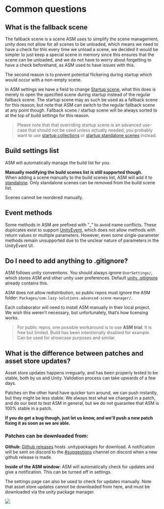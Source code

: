 # Common questions

## What is the fallback scene

The fallback scene is a scene ASM uses to simplify the scene management, unity does not allow for all scenes to be unloaded, which means we need to have a check for this every time we unload a scene, we decided it would be simpler to just keep a special scene in memory since this ensures that the scene can be unloaded, and we do not have to worry about forgetting to have a check beforehand, as ASM used to have issues with this.

The second reason is to prevent potential flickering during startup which would occur with a non-empty scene.

In ASM settings we have a field to change [Startup scene](Scene%20manager%20window.md#startup-page), what this does is merely to open the specified scene during startup instead of the regular fallback scene. The startup scene may as such be used as a fallback scene for this reason, but note that ASM can switch to the regular fallback scene at any point though. Fallback scene / startup scene will be always sorted to at the top of build settings for this reason.

> Please note that that overriding startup scene is an advanced use-case that should not be used unless actually needed, you probably want to use [startup collections](Scene%20collections.md) or [startup standalone scenes](Standalone%20scenes.md) instead.

## Build settings list

ASM will automatically manage the build list for you.

**Manually modifying the build scenes list is still supported though.**\
When adding a scene manually to the build scenes list, ASM will add it to [standalone](Standalone%20scenes.md). Only standalone scenes can be removed from the build scene list.

Scenes cannot be reordered manually.

## Event methods

Some methods in ASM are prefixed with “\_” to avoid name conflicts. These duplicates exist to support [UnityEvent](https://docs.unity3d.com/Manual/UnityEvents.html), which does not allow methods with return values or multiple parameters. However, even some single-parameter methods remain unsupported due to the unclear nature of parameters in the UnityEvent UI.

## Do I need to add anything to .gitignore?

ASM follows unity conventions. You should always ignore `UserSettings/`, which stores ASM and other unity user preferences. Default [unity .gitignore](https://github.com/github/gitignore/blob/main/Unity.gitignore) already contains this.

ASM does not allow redistribution, so public repos must ignore the ASM folder: `Packages/com.lazy-solutions.advanced-scene-manager/`. 

Each collaborator will need to install ASM manually in their local project.  
We wish this weren’t necessary, but unfortunately, that’s how licensing works.

> For public repos, one possible workaround is to use **ASM trial**. It is free but limited. Build has been intentionally disabled for example. Can be used for showcase purposes and similar.

## What is the difference between patches and asset store updates?

Asset store updates happens irreguarly, and has been properly tested to be stable, both by us and Unity. Validation process can take upwards of a few days.

Patches on the other hand have quicker turn around, we can push instantly, but they might be less stable. We always test what we changed in a patch, and do our best to test ASM in general, but we do not guarantee that ASM is 100% stable in a patch. 

**If you do get a bug though, just let us know, and we'll push a new patch fixing it as soon as we are able.**

### Patches can be downloaded from:

**Github:**
[Github releases](https://github.com/Lazy-Solutions/AdvancedSceneManager/releases/latest) hosts .unitypackages for download. A notification will be sent on discord to the [#suggestions](https://discord.com/channels/519089118467325952/806112082873024562) channel on discord when a new github release is made.

**Inside of the ASM window:**
ASM will automatically check for updates and give a notification. This can be turned off in settings.

The settings page can also be used to check for updates manually. Note that asset store updates cannot be downloaded from here, and must be downloaded via the unity package manager.

![](image/settings-updates-page.png)
